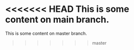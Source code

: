 <<<<<<< HEAD
This is some content on main branch.
=======
This is some content on master branch.
>>>>>>> master
